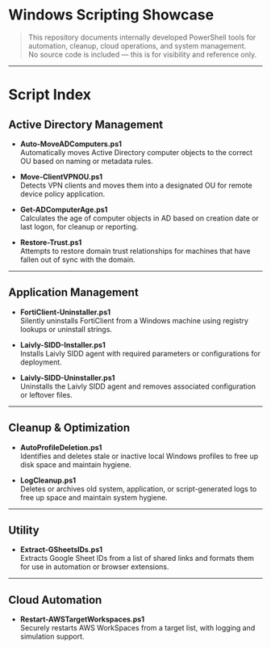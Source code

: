 # Windows Scripting Showcase

> This repository documents internally developed PowerShell tools for automation, cleanup, cloud operations, and system management.  
> No source code is included — this is for visibility and reference only.

---

# Script Index

## Active Directory Management

- **Auto-MoveADComputers.ps1**  
  Automatically moves Active Directory computer objects to the correct OU based on naming or metadata rules.

- **Move-ClientVPNOU.ps1**  
  Detects VPN clients and moves them into a designated OU for remote device policy application.

- **Get-ADComputerAge.ps1**  
  Calculates the age of computer objects in AD based on creation date or last logon, for cleanup or reporting.

- **Restore-Trust.ps1**  
  Attempts to restore domain trust relationships for machines that have fallen out of sync with the domain.

---

## Application Management

- **FortiClient-Uninstaller.ps1**  
  Silently uninstalls FortiClient from a Windows machine using registry lookups or uninstall strings.

- **Laivly-SIDD-Installer.ps1**  
  Installs Laivly SIDD agent with required parameters or configurations for deployment.

- **Laivly-SIDD-Uninstaller.ps1**  
  Uninstalls the Laivly SIDD agent and removes associated configuration or leftover files.

---

## Cleanup & Optimization

- **AutoProfileDeletion.ps1**  
  Identifies and deletes stale or inactive local Windows profiles to free up disk space and maintain hygiene.

- **LogCleanup.ps1**  
  Deletes or archives old system, application, or script-generated logs to free up space and maintain system hygiene.

---

## Utility

- **Extract-GSheetsIDs.ps1**  
  Extracts Google Sheet IDs from a list of shared links and formats them for use in automation or browser extensions.

---

## Cloud Automation

- **Restart-AWSTargetWorkspaces.ps1**  
  Securely restarts AWS WorkSpaces from a target list, with logging and simulation support.
